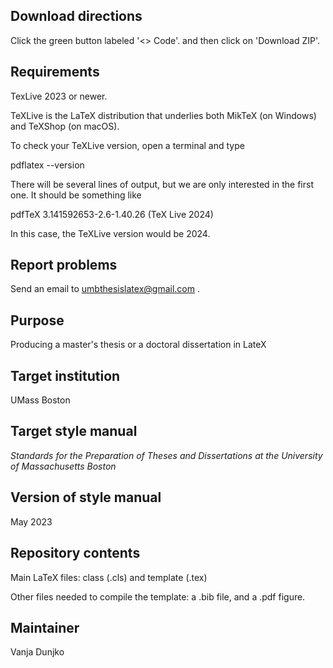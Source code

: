 Download directions
--------
Click the green button labeled '<> Code'. and then click on 'Download ZIP'. 

Requirements
---------

TexLive 2023 or newer.

TeXLive is the LaTeX distribution that underlies both MikTeX (on Windows) and TeXShop (on macOS).

To check your TeXLive version, open a terminal and type

pdflatex --version

There will be several lines of output, but we are only interested in the first one. It should be something like

pdfTeX 3.141592653-2.6-1.40.26 (TeX Live 2024)

In this case, the TeXLive version would be 2024.

Report problems
---------

Send an email to umbthesislatex@gmail.com .

Purpose
-------

Producing a master's thesis or a doctoral dissertation in LateX

Target  institution
----------

UMass Boston

Target style manual
--------

_Standards for the Preparation of Theses and Dissertations at the University of Massachusetts Boston_

Version of style manual
------------

May 2023

Repository contents 
--------

Main LaTeX files: class (.cls) and template (.tex) 

Other files needed to compile the template: a .bib file, and a .pdf figure.

Maintainer
-------

Vanja Dunjko

